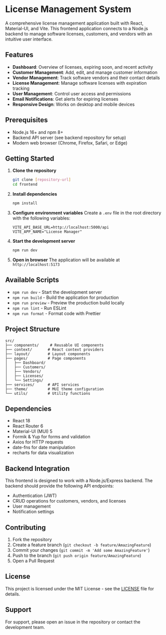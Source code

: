 # License Management System

A comprehensive license management application built with React, Material-UI, and Vite. This frontend application connects to a Node.js backend to manage software licenses, customers, and vendors with an intuitive user interface.

## Features

- **Dashboard**: Overview of licenses, expiring soon, and recent activity
- **Customer Management**: Add, edit, and manage customer information
- **Vendor Management**: Track software vendors and their contact details
- **License Management**: Manage software licenses with expiration tracking
- **User Management**: Control user access and permissions
- **Email Notifications**: Get alerts for expiring licenses
- **Responsive Design**: Works on desktop and mobile devices

## Prerequisites

- Node.js 16+ and npm 8+
- Backend API server (see backend repository for setup)
- Modern web browser (Chrome, Firefox, Safari, or Edge)

## Getting Started

1. **Clone the repository**
   ```bash
   git clone [repository-url]
   cd frontend
   ```

2. **Install dependencies**
   ```bash
   npm install
   ```

3. **Configure environment variables**
   Create a `.env` file in the root directory with the following variables:
   ```
   VITE_API_BASE_URL=http://localhost:5000/api
   VITE_APP_NAME="License Manager"
   ```

4. **Start the development server**
   ```bash
   npm run dev
   ```

5. **Open in browser**
   The application will be available at `http://localhost:5173`

## Available Scripts

- `npm run dev` - Start the development server
- `npm run build` - Build the application for production
- `npm run preview` - Preview the production build locally
- `npm run lint` - Run ESLint
- `npm run format` - Format code with Prettier

## Project Structure

```
src/
├── components/     # Reusable UI components
├── context/       # React context providers
├── layout/        # Layout components
├── pages/         # Page components
│   ├── Dashboard/
│   ├── Customers/
│   ├── Vendors/
│   ├── Licenses/
│   └── Settings/
├── services/      # API services
├── theme/         # MUI theme configuration
└── utils/         # Utility functions
```

## Dependencies

- React 18
- React Router 6
- Material-UI (MUI) 5
- Formik & Yup for forms and validation
- Axios for HTTP requests
- date-fns for date manipulation
- recharts for data visualization

## Backend Integration

This frontend is designed to work with a Node.js/Express backend. The backend should provide the following API endpoints:

- Authentication (JWT)
- CRUD operations for customers, vendors, and licenses
- User management
- Notification settings

## Contributing

1. Fork the repository
2. Create a feature branch (`git checkout -b feature/AmazingFeature`)
3. Commit your changes (`git commit -m 'Add some AmazingFeature'`)
4. Push to the branch (`git push origin feature/AmazingFeature`)
5. Open a Pull Request

## License

This project is licensed under the MIT License - see the [LICENSE](LICENSE) file for details.

## Support

For support, please open an issue in the repository or contact the development team.
